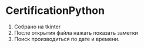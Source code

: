 # CertificationPython

 1. Собрано на tkinter
 2. После открытия файла нажать показать заметки
 3. Поиск производиться по дате и времени.
 
